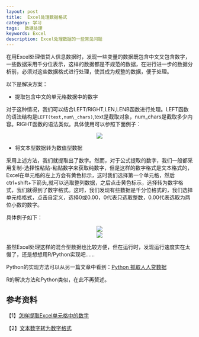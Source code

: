 ```yaml
---
layout: post
title:  Excel处理数据格式
category: 学习
tags:  数据处理        
keywords: Excel 
description: Excel处理数据的一些常见问题
---
```


在用Excel处理借贷人信息数据时，发现一些变量的数据既包含中文又包含数字，一些数据采用千分位表示，这样的数据都是不规范的数据，在进行进一步的数据分析前，必须对这些数据格式进行处理，使其成为规整的数据，便于处理。

以下是解决方案：

* 提取包含中文的单元格数据中的数字

对于这种情况，我们可以结合LEFT/RIGHT,LEN,LENB函数进行处理。LEFT函数的语法结构是`LEFT(text,num\_chars)`,text是截取对象，num\_chars是截取多少内容。RIGHT函数的语法类似。具体使用可以参照下面例子：

<div align="center"><img src="http://7xo51k.com1.z0.glb.clouddn.com/ExcelExcel-1.jpg-wx"  ></div>

* 将文本型数据转为数值型数据

采用上述方法，我们就提取出了数字。然而，对于公式提取的数字，我们一般都采用复制-选择性粘贴-粘贴数字来获取纯数字，但是这样的数字格式是文本格式的，Excel在单元格的左上方会有黄色标示，这时我们选择第一个单元格，然后ctrl+shift+下箭头,就可以选取整列数据，之后点击黄色标示，选择转为数字格式，我们就得到了数字格式。这时，我们发现有些数据是千分位格式的，我们选择单元格格式，点击自定义，选择0或0.00，0代表只选取整数，0.00代表选取为两位小数的数字。

具体例子如下：

<div align="center"><img src="http://7xo51k.com1.z0.glb.clouddn.com/ExcelExcel-3.jpg-wx"  ></div>

<div align="center"><img src="http://7xo51k.com1.z0.glb.clouddn.com/ExcelExcel-2.jpg-wx"  ></div>

虽然Excel处理这样的混合型数据也比较方便，但在运行时，发现运行速度实在太慢了，还是想想用R/Python实现吧……

Python的实现方法可以从另一篇文章中看到：[Python 抓取人人贷数据](http://dengkui.space/2016/03/07/python-renrendai.html)

R的解决方法和Python类似，在此不再赘述。

## 参考资料

【1】[怎样提取Excel单元格中的数字](http://jingyan.baidu.com/article/ff411625ad0f6612e48237be.html)

【2】[文本数字转为数字格式](http://www.pep.com.cn/xxjs/jszj/jsjl/201011/t20101112_969571.htm)